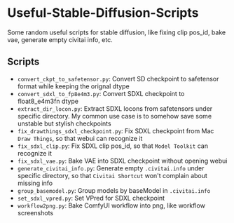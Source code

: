 # Useful-Stable-Diffusion-Scripts

Some random useful scripts for stable diffusion, like fixing clip pos_id, bake vae, generate empty civitai info, etc.

## Scripts

- `convert_ckpt_to_safetensor.py`: Convert SD checkpoint to safetensor format while keeping the orignal dtype
- `convert_sdxl_to_fp8e4m3.py`: Convert SDXL checkpoint to float8_e4m3fn dtype
- `extract_dir_locon.py`: Extract SDXL locons from safetensors under specific directory. My common use case is to somehow save some unstable but stylish checkpoints
- `fix_drawthings_sdxl_checkpoint.py`: Fix SDXL checkpoint from Mac `Draw Things`, so that webui can recognize it
- `fix_sdxl_clip.py`: Fix SDXL clip pos_id, so that `Model Toolkit` can recognize it
- `fix_sdxl_vae.py`: Bake VAE into SDXL checkpoint without opening webui
- `generate_civitai_info.py`: Generate empty `.civitai.info` under specific directory, so that `Civitai Shortcut` won't complain about missing info
- `group_basemodel.py`: Group models by baseModel in `.civitai.info`
- `set_sdxl_vpred.py`: Set VPred for SDXL checkpoint
- `workflow2png.py`: Bake ComfyUI workflow into png, like workflow screenshots
